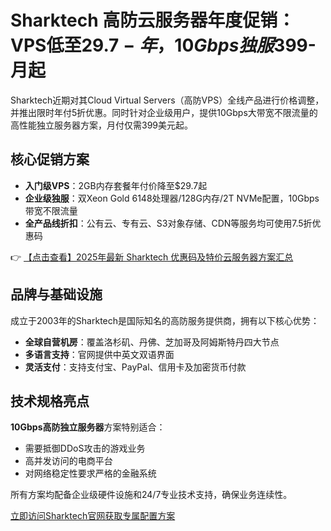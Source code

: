 # Sharktech 高防云服务器年度促销：VPS低至$29.7-年，10Gbps独服$399-月起

Sharktech近期对其Cloud Virtual Servers（高防VPS）全线产品进行价格调整，并推出限时年付5折优惠。同时针对企业级用户，提供10Gbps大带宽不限流量的高性能独立服务器方案，月付仅需399美元起。

## 核心促销方案

- **入门级VPS**：2GB内存套餐年付价降至$29.7起
- **企业级独服**：双Xeon Gold 6148处理器/128G内存/2T NVMe配置，10Gbps带宽不限流量
- **全产品线折扣**：公有云、专有云、S3对象存储、CDN等服务均可使用7.5折优惠码

👉 [【点击查看】2025年最新 Sharktech 优惠码及特价云服务器方案汇总](https://bit.ly/Sharktech)

## 品牌与基础设施

成立于2003年的Sharktech是国际知名的高防服务提供商，拥有以下核心优势：

- **全球自营机房**：覆盖洛杉矶、丹佛、芝加哥及阿姆斯特丹四大节点
- **多语言支持**：官网提供中英文双语界面
- **灵活支付**：支持支付宝、PayPal、信用卡及加密货币付款

## 技术规格亮点

**10Gbps高防独立服务器**方案特别适合：
- 需要抵御DDoS攻击的游戏业务
- 高并发访问的电商平台
- 对网络稳定性要求严格的金融系统

所有方案均配备企业级硬件设施和24/7专业技术支持，确保业务连续性。

[立即访问Sharktech官网获取专属配置方案](https://bit.ly/Sharktech)